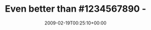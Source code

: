 ---
retweeted: false
source: <a href="http://twitter.com" rel="nofollow">Twitter Web Client</a>
entities:
  hashtags: []
  symbols: []
  user_mentions:
  - name: "@smile_x *th"
    screen_name: smile_x
    indices:
    - '36'
    - '44'
    id_str: '14692865'
    id: '14692865'
  urls: []
display_text_range:
- '0'
- '61'
favorite_count: '0'
id_str: '1224922877'
truncated: false
retweet_count: '0'
id: '1224922877'
created_at: Thu Feb 19 00:25:10 +0000 2009
favorited: false
full_text: 'Even better than #1234567890 - it''s [@smile_x](https://twitter.com/smile_x)''s
  birthday! Yay.'
lang: en
tags:
- pesos:twitter
date: '2009-02-19T00:25:10+00:00'
src: https://twitter.com/bascht/status/1224922877
original_url: https://twitter.com/bascht/status/1224922877
type: twitter_tweet
text: 'Even better than #1234567890 - it''s [@smile_x](https://twitter.com/smile_x)''s
  birthday! Yay.'
title: 'Even better than #1234567890 - '

---